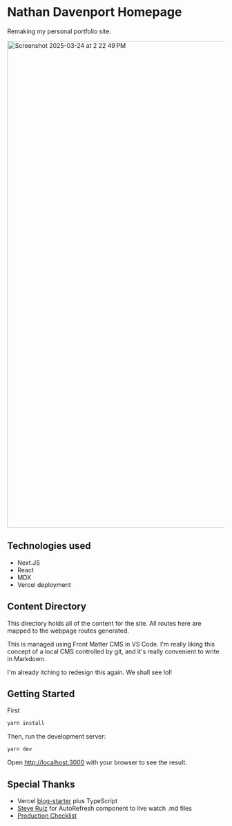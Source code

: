 # Nathan Davenport Homepage

Remaking my personal portfolio site.

<img width="1124" alt="Screenshot 2025-03-24 at 2 22 49 PM" src="https://github.com/user-attachments/assets/a63464fe-3d37-4e52-be64-2c0bba76723b" />


## Technologies used

- Next.JS
- React
- MDX
- Vercel deployment

## Content Directory

This directory holds all of the content for the site. All routes here are mapped to the webpage routes generated.

This is managed using Front Matter CMS in VS Code. I'm really liking this concept of a local CMS controlled by git, and it's really convenient to write in Markdown.

I'm already itching to redesign this again. We shall see lol!

## Getting Started

First

```bash
yarn install
```

Then, run the development server:

```bash
yarn dev
```

Open [http://localhost:3000](http://localhost:3000) with your browser to see the result.

## Special Thanks

- Vercel [blog-starter](https://github.com/vercel/next.js/tree/canary/examples/blog-starter) plus TypeScript
- [Steve Ruiz](https://www.steveruiz.me/posts/nextjs-refresh-content) for AutoRefresh component to live watch .md files
- [Production Checklist](https://nextjs.org/docs/pages/building-your-application/deploying/production-checklist#caching)
